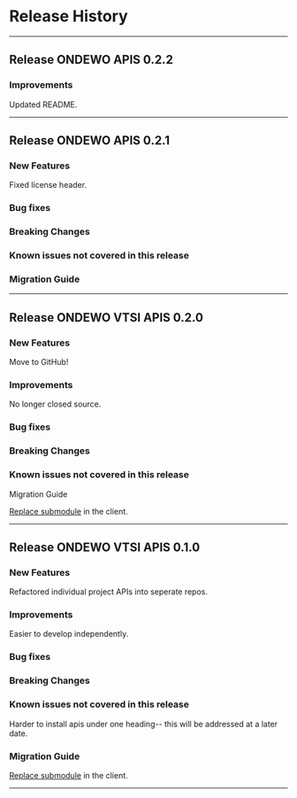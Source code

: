 # Release History
*****************

## Release ONDEWO APIS 0.2.2

### Improvements
Updated README.

*****************
## Release ONDEWO APIS 0.2.1

### New Features

Fixed license header.

###
### Bug fixes
### Breaking Changes
### Known issues not covered in this release
### Migration Guide

*****************
## Release ONDEWO VTSI APIS 0.2.0

### New Features

Move to GitHub!

### Improvements

No longer closed source.

### Bug fixes

### Breaking Changes

### Known issues not covered in this release
 Migration Guide

[Replace submodule](https://stackoverflow.com/a/1260982/7756727) in the client.

*****************

## Release ONDEWO VTSI APIS 0.1.0

### New Features

Refactored individual project APIs into seperate repos.

### Improvements

Easier to develop independently.

### Bug fixes

### Breaking Changes

### Known issues not covered in this release

Harder to install apis under one heading-- this will be addressed at a later date.

### Migration Guide

[Replace submodule](https://stackoverflow.com/a/1260982/7756727) in the client.

*****************
